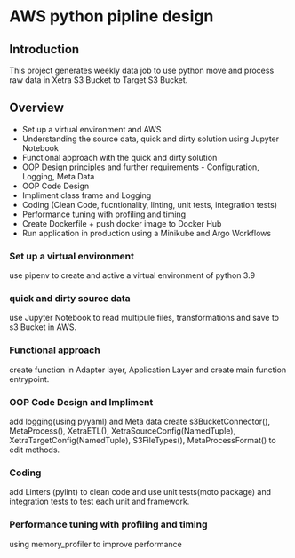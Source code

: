 # AWS python pipline design

## Introduction

This project generates weekly data job to use python move and process raw data in Xetra S3 Bucket to Target S3 Bucket.

## Overview
- Set up a virtual environment and AWS
- Understanding the source data, quick and dirty solution using Jupyter Notebook
- Functional approach with the quick and dirty solution
- OOP Design principles and further requirements - Configuration, Logging, Meta Data
- OOP Code Design
- Impliment class frame and Logging
- Coding (Clean Code, fucntionality, linting, unit tests, integration tests)
- Performance tuning with profiling and timing
- Create Dockerfile + push docker image to Docker Hub
- Run application in production using a Minikube and Argo Workflows


 ### Set up a virtual environment
 use pipenv to create and active a virtual environment of python 3.9
 
 ### quick and dirty source data
 use Jupyter Notebook to read multipule files, transformations and save to s3 Bucket in AWS.
 
 ### Functional approach
 create function in Adapter layer, Application Layer and create main function entrypoint.
 
 ### OOP Code Design and Impliment
 add logging(using pyyaml) and Meta data
 create s3BucketConnector(), MetaProcess(), XetraETL(), XetraSourceConfig(NamedTuple), XetraTargetConfig(NamedTuple), S3FileTypes(), MetaProcessFormat() to edit methods.

 ### Coding
 add Linters (pylint) to clean code and use unit tests(moto package) and integration tests to test each unit and framework.
 
 ### Performance tuning with profiling and timing
 using memory_profiler to improve performance 
